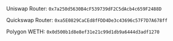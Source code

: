Uniswap Router: `0x7a250d5630B4cF539739dF2C5dAcb4c659F2488D`

Quickswap Router: `0xa5E0829CaCEd8fFDD4De3c43696c57F7D7A678ff`

Polygon WETH: `0x0d500b1d8e8ef31e21c99d1db9a6444d3adf1270`
